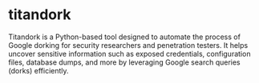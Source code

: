 # titandork
Titandork is a Python-based tool designed to automate the process of Google dorking for security researchers and penetration testers. It helps uncover sensitive information such as exposed credentials, configuration files, database dumps, and more by leveraging Google search queries (dorks) efficiently.
